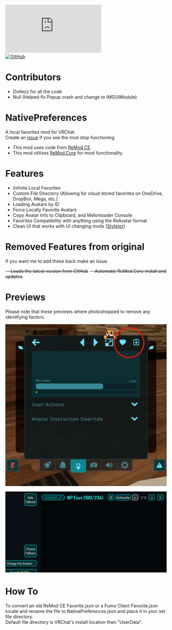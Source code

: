 [![GitHub release (latest by date and asset)](https://img.shields.io/github/downloads/laughingbank/NativePreferences/6.1.1.4/NativeLoader.dll?color=blue&label=download&logo=GitHub&style=flat-square)](https://github.com/laughingbank/NativePreferences/releases/download/6.1.1.4/NativeLoader.dll)  
[![GitHub](https://img.shields.io/github/license/laughingbank/NativePreferences?style=flat-square)](https://github.com/Dotlezz/NativePreferences/blob/main/LICENSE)

# Contributors
- Dotlezz for all the code 
- Null (Helped fix Popup crash and change to IMGUIModule)

# NativePreferences
A local favorites mod for VRChat.  
Create an [issue](https://github.com/laughingbank/NativePreferences/issues/new) if you see the mod stop functioning.
 
- This mod uses code from [ReMod CE](https://github.com/RequiDev/ReModCE).
- This mod utilizes [ReMod.Core](https://github.com/RequiDev/ReMod.Core) for most functionality.

# Features

- Infinite Local Favorites
- Custom File Directory (Allowing for cloud stored favorites on OneDrive, DropBox, Mega, etc.)
- Loading Avatars by ID
- Force Locally Favorite Avatars
- Copy Avatar Info to Clipboard, and Melonloader Console
- Favorites Compatibility with anything using the ReAvatar format
- Clean UI that works with UI changing mods ([Styletor](https://github.com/knah/VRCMods#styletor))

# Removed Features from original
If you want me to add these back make an issue 

-~~- Loads the latest version from GitHub~~
-~~- Automatic ReMod.Core install and updates~~

# Previews
Please note that these previews where photoshopped to remove any identifying factors.

![QuickMenu](https://github.com/laughingbank/NativePreferences/blob/main/Previews/LocalFavoriteandCopyInfoPreview.png?raw=true)

![BigMenu](https://github.com/laughingbank/NativePreferences/blob/main/Previews/AvatarListandIDPreview.png?raw=true)

# How To
To convert an old ReMod CE Favorite.json or a Fumo Client Favorite.json locate and rename the file to NativePreferences.json and place it in your set file directory.  
Default file directory is VRChat's install location then "UserData".
